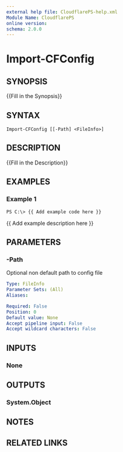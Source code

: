 ```yaml
---
external help file: CloudflarePS-help.xml
Module Name: CloudflarePS
online version: 
schema: 2.0.0
---
```


# Import-CFConfig

## SYNOPSIS
{{Fill in the Synopsis}}

## SYNTAX

```
Import-CFConfig [[-Path] <FileInfo>]
```

## DESCRIPTION
{{Fill in the Description}}

## EXAMPLES

### Example 1
```
PS C:\> {{ Add example code here }}
```

{{ Add example description here }}

## PARAMETERS

### -Path
Optional non default path to config file

```yaml
Type: FileInfo
Parameter Sets: (All)
Aliases: 

Required: False
Position: 0
Default value: None
Accept pipeline input: False
Accept wildcard characters: False
```

## INPUTS

### None


## OUTPUTS

### System.Object

## NOTES

## RELATED LINKS

